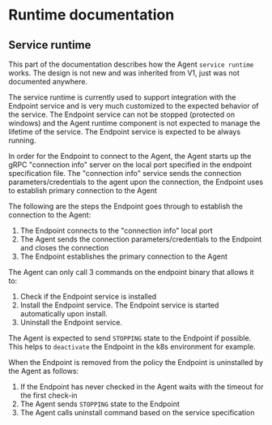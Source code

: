 # Runtime documentation


## Service runtime

This part of the documentation describes how the Agent ```service runtime``` works. The design is not new and was inherited from V1, just was not documented anywhere.

The service runtime is currently used to support integration with the Endpoint service and is very much customized to the expected behavior of the service. The Endpoint service can not be stopped (protected on windows) and the Agent runtime component is not expected to manage the lifetime of the service. The Endpoint service is expected to be always running.

In order for the Endpoint to connect to the Agent, the Agent starts up the gRPC "connection info" server on the local port specified in the endpoint specification file. The "connection info" service sends the connection parameters/credentials to the agent upon the connection, the Endpoint uses to establish primary connection to the Agent

The following are the steps the Endpoint goes through to establish the connection to the Agent:
1. The Endpoint connects to the "connection info" local port
2. The Agent sends the connection parameters/credentials to the Endpoint and closes the connection
3. The Endpoint establishes the primary connection to the Agent

The Agent can only call 3 commands on the endpoint binary that allows it to:
1. Check if the Endpoint service is installed
2. Install the Endpoint service. The Endpoint service is started automatically upon install.
3. Uninstall the Endpoint service.


The Agent is expected to send ```STOPPING``` state to the Endpoint if possible. This helps to ```deactivate``` the Endpoint in the k8s environment for example.

When the Endpoint is removed from the policy the Endpoint is uninstalled by the Agent as follows:
1. If the Endpoint has never checked in the Agent waits with the timeout for the first check-in
2. The Agent sends ```STOPPING``` state to the Endpoint
3. The Agent calls uninstall command based on the service specification